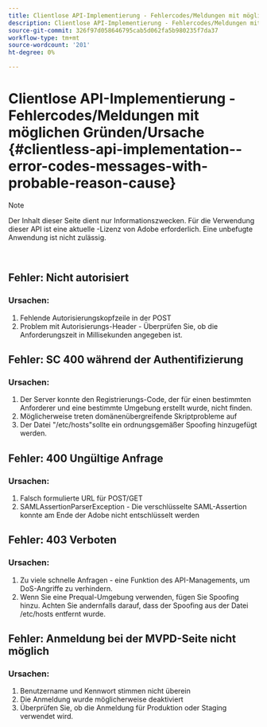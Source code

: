 ```yaml
---
title: Clientlose API-Implementierung - Fehlercodes/Meldungen mit möglichen Gründen/Ursache
description: Clientlose API-Implementierung - Fehlercodes/Meldungen mit möglichen Gründen/Ursache
source-git-commit: 326f97d058646795cab5d062fa5b980235f7da37
workflow-type: tm+mt
source-wordcount: '201'
ht-degree: 0%

---
```



# Clientlose API-Implementierung - Fehlercodes/Meldungen mit möglichen Gründen/Ursache {#clientless-api-implementation--error-codes-messages-with-probable-reason-cause}

>[!NOTE]
>
>Der Inhalt dieser Seite dient nur Informationszwecken. Für die Verwendung dieser API ist eine aktuelle -Lizenz von Adobe erforderlich. Eine unbefugte Anwendung ist nicht zulässig.

</br>


## Fehler: Nicht autorisiert

### Ursachen:

1. Fehlende Autorisierungskopfzeile in der POST
1. Problem mit Autorisierungs-Header - Überprüfen Sie, ob die Anforderungszeit in Millisekunden angegeben ist.

## Fehler: SC 400 während der Authentifizierung

### Ursachen:

1. Der Server konnte den Registrierungs-Code, der für einen bestimmten Anforderer und eine bestimmte Umgebung erstellt wurde, nicht finden.
1. Möglicherweise treten domänenübergreifende Skriptprobleme auf
1. Der Datei &quot;/etc/hosts&quot;sollte ein ordnungsgemäßer Spoofing hinzugefügt werden.

## Fehler: 400 Ungültige Anfrage

### Ursachen:

1. Falsch formulierte URL für POST/GET
1. SAMLAssertionParserException - Die verschlüsselte SAML-Assertion konnte am Ende der Adobe nicht entschlüsselt werden

## Fehler: 403 Verboten

### Ursachen:

1. Zu viele schnelle Anfragen - eine Funktion des API-Managements, um DoS-Angriffe zu verhindern.
2. Wenn Sie eine Prequal-Umgebung verwenden, fügen Sie Spoofing hinzu. Achten Sie andernfalls darauf, dass der Spoofing aus der Datei /etc/hosts entfernt wurde.

## Fehler: Anmeldung bei der MVPD-Seite nicht möglich

### Ursachen:

1. Benutzername und Kennwort stimmen nicht überein 
2. Die Anmeldung wurde möglicherweise deaktiviert
3. Überprüfen Sie, ob die Anmeldung für Produktion oder Staging verwendet wird.


<!--

## Related Information

- [Clientless API Reference](/help/authentication/rest-api-reference.md)

-->